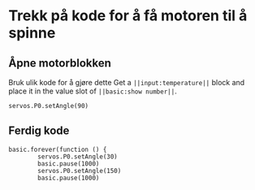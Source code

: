 # Trekk på kode for å få motoren til å spinne

## Åpne motorblokken
Bruk ulik kode for å gjøre dette
Get a ``||input:temperature||`` block and place it in the value slot of ``||basic:show number||``.
```blocks
servos.P0.setAngle(90)
```

## Ferdig kode
```blocks
basic.forever(function () {
        servos.P0.setAngle(30)
        basic.pause(1000)
        servos.P0.setAngle(150)
        basic.pause(1000)
```